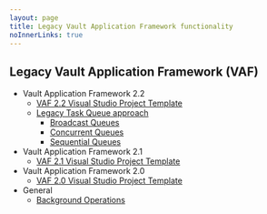 ```yaml
---
layout: page
title: Legacy Vault Application Framework functionality
noInnerLinks: true
---
```


## Legacy Vault Application Framework (VAF)

* Vault Application Framework 2.2
	* [VAF 2.2 Visual Studio Project Template](VAF2.2/)
	* [Legacy Task Queue approach](VAF/Multi-Server-Mode/)
		* [Broadcast Queues](VAF/Multi-Server-Mode/Broadcast/)
		* [Concurrent Queues](VAF/Multi-Server-Mode/Concurrent/)
		* [Sequential Queues](VAF/Multi-Server-Mode/Sequential/)
* Vault Application Framework 2.1
	* [VAF 2.1 Visual Studio Project Template](VAF2.1/)
* Vault Application Framework 2.0
	* [VAF 2.0 Visual Studio Project Template](VAF2.0/)
* General
	* [Background Operations](Background-Operations/)


